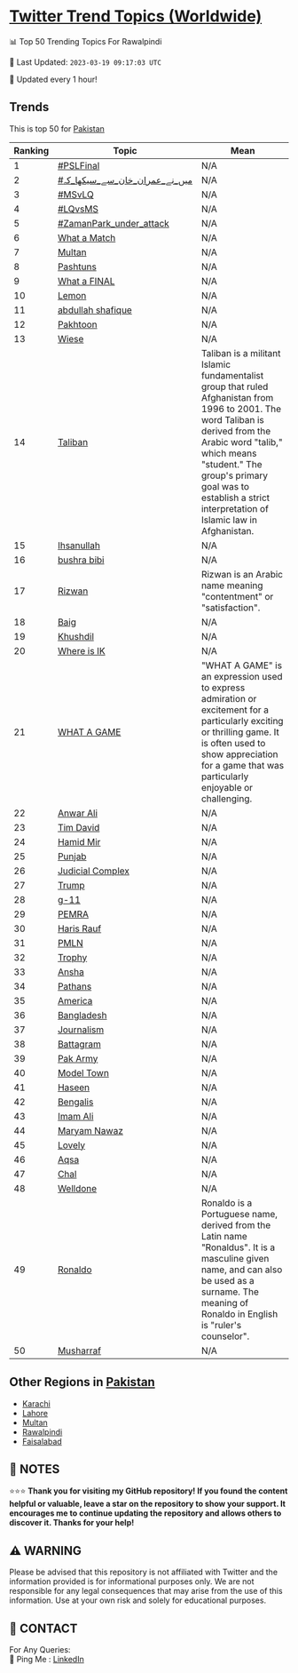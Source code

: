 [Twitter Trend Topics (Worldwide)](https://github.com/ErcinDedeoglu/Twitter-Trend-Topics)
==========


📊 Top 50 Trending Topics For Rawalpindi

📆 Last Updated: `2023-03-19 09:17:03 UTC`

🔧 Updated every 1 hour!


## Trends

This is top 50 for [Pakistan](</Pakistan>)

| Ranking | Topic | Mean |
| ------- | ------------ | ------------ |
| 1 | [#PSLFinal](http://twitter.com/search?q=%23PSLFinal) | N/A |
| 2 | [#میں_نے_عمران_خان_سے_سیکھا_کہ](http://twitter.com/search?q=%23%d9%85%db%8c%da%ba_%d9%86%db%92_%d8%b9%d9%85%d8%b1%d8%a7%d9%86_%d8%ae%d8%a7%d9%86_%d8%b3%db%92_%d8%b3%db%8c%da%a9%da%be%d8%a7_%da%a9%db%81) | N/A |
| 3 | [#MSvLQ](http://twitter.com/search?q=%23MSvLQ) | N/A |
| 4 | [#LQvsMS](http://twitter.com/search?q=%23LQvsMS) | N/A |
| 5 | [#ZamanPark_under_attack](http://twitter.com/search?q=%23ZamanPark_under_attack) | N/A |
| 6 | [What a Match](http://twitter.com/search?q=What+a+Match) | N/A |
| 7 | [Multan](http://twitter.com/search?q=Multan) | N/A |
| 8 | [Pashtuns](http://twitter.com/search?q=Pashtuns) | N/A |
| 9 | [What a FINAL](http://twitter.com/search?q=What+a+FINAL) | N/A |
| 10 | [Lemon](http://twitter.com/search?q=Lemon) | N/A |
| 11 | [abdullah shafique](http://twitter.com/search?q=abdullah+shafique) | N/A |
| 12 | [Pakhtoon](http://twitter.com/search?q=Pakhtoon) | N/A |
| 13 | [Wiese](http://twitter.com/search?q=Wiese) | N/A |
| 14 | [Taliban](http://twitter.com/search?q=Taliban) | Taliban is a militant Islamic fundamentalist group that ruled Afghanistan from 1996 to 2001. The word Taliban is derived from the Arabic word "talib," which means "student." The group's primary goal was to establish a strict interpretation of Islamic law in Afghanistan. |
| 15 | [Ihsanullah](http://twitter.com/search?q=Ihsanullah) | N/A |
| 16 | [bushra bibi](http://twitter.com/search?q=bushra+bibi) | N/A |
| 17 | [Rizwan](http://twitter.com/search?q=Rizwan) | Rizwan is an Arabic name meaning "contentment" or "satisfaction". |
| 18 | [Baig](http://twitter.com/search?q=Baig) | N/A |
| 19 | [Khushdil](http://twitter.com/search?q=Khushdil) | N/A |
| 20 | [Where is IK](http://twitter.com/search?q=Where+is+IK) | N/A |
| 21 | [WHAT A GAME](http://twitter.com/search?q=WHAT+A+GAME) | "WHAT A GAME" is an expression used to express admiration or excitement for a particularly exciting or thrilling game. It is often used to show appreciation for a game that was particularly enjoyable or challenging. |
| 22 | [Anwar Ali](http://twitter.com/search?q=Anwar+Ali) | N/A |
| 23 | [Tim David](http://twitter.com/search?q=Tim+David) | N/A |
| 24 | [Hamid Mir](http://twitter.com/search?q=Hamid+Mir) | N/A |
| 25 | [Punjab](http://twitter.com/search?q=Punjab) | N/A |
| 26 | [Judicial Complex](http://twitter.com/search?q=Judicial+Complex) | N/A |
| 27 | [Trump](http://twitter.com/search?q=Trump) | N/A |
| 28 | [g-11](http://twitter.com/search?q=g-11) | N/A |
| 29 | [PEMRA](http://twitter.com/search?q=PEMRA) | N/A |
| 30 | [Haris Rauf](http://twitter.com/search?q=Haris+Rauf) | N/A |
| 31 | [PMLN](http://twitter.com/search?q=PMLN) | N/A |
| 32 | [Trophy](http://twitter.com/search?q=Trophy) | N/A |
| 33 | [Ansha](http://twitter.com/search?q=Ansha) | N/A |
| 34 | [Pathans](http://twitter.com/search?q=Pathans) | N/A |
| 35 | [America](http://twitter.com/search?q=America) | N/A |
| 36 | [Bangladesh](http://twitter.com/search?q=Bangladesh) | N/A |
| 37 | [Journalism](http://twitter.com/search?q=Journalism) | N/A |
| 38 | [Battagram](http://twitter.com/search?q=Battagram) | N/A |
| 39 | [Pak Army](http://twitter.com/search?q=Pak+Army) | N/A |
| 40 | [Model Town](http://twitter.com/search?q=Model+Town) | N/A |
| 41 | [Haseen](http://twitter.com/search?q=Haseen) | N/A |
| 42 | [Bengalis](http://twitter.com/search?q=Bengalis) | N/A |
| 43 | [Imam Ali](http://twitter.com/search?q=Imam+Ali) | N/A |
| 44 | [Maryam Nawaz](http://twitter.com/search?q=Maryam+Nawaz) | N/A |
| 45 | [Lovely](http://twitter.com/search?q=Lovely) | N/A |
| 46 | [Aqsa](http://twitter.com/search?q=Aqsa) | N/A |
| 47 | [Chal](http://twitter.com/search?q=Chal) | N/A |
| 48 | [Welldone](http://twitter.com/search?q=Welldone) | N/A |
| 49 | [Ronaldo](http://twitter.com/search?q=Ronaldo) | Ronaldo is a Portuguese name, derived from the Latin name "Ronaldus". It is a masculine given name, and can also be used as a surname. The meaning of Ronaldo in English is "ruler's counselor". |
| 50 | [Musharraf](http://twitter.com/search?q=Musharraf) | N/A |



## Other Regions in [Pakistan](</Pakistan>)

* [Karachi](</Pakistan/Karachi.md>)
* [Lahore](</Pakistan/Lahore.md>)
* [Multan](</Pakistan/Multan.md>)
* [Rawalpindi](</Pakistan/Rawalpindi.md>)
* [Faisalabad](</Pakistan/Faisalabad.md>)



## 📝 NOTES

⭐⭐⭐ **Thank you for visiting my GitHub repository! If you found the content helpful or valuable, leave a star on the repository to show your support. It encourages me to continue updating the repository and allows others to discover it. Thanks for your help!**


## ⚠️ WARNING

Please be advised that this repository is not affiliated with Twitter and the information provided is for informational purposes only. We are not responsible for any legal consequences that may arise from the use of this information. Use at your own risk and solely for educational purposes.


## 📨 CONTACT

 For Any Queries:  
            🏓 Ping Me : [LinkedIn](https://www.linkedin.com/in/ercindedeoglu/)
